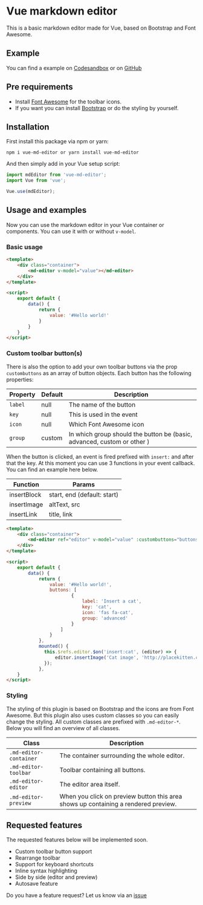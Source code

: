# Vue markdown editor
This is a basic markdown editor made for Vue, based on Bootstrap and Font Awesome.

## Example
You can find a example on [Codesandbox](https://codesandbox.io/s/github/mrdaano/vue-md-editor-example) or on [GitHub](https://github.com/mrdaano/vue-md-editor-example)

## Pre requirements
- Install [Font Awesome](https://fontawesome.com/) for the toolbar icons.
- If you want you can install [Bootstrap](https://getbootstrap.com/) or do the styling by yourself.

## Installation
First install this package via npm or yarn:
```
npm i vue-md-editor or yarn install vue-md-editor
```
And then simply add in your Vue setup script:
```javascript
import mdEditor from 'vue-md-editor';
import Vue from 'vue';

Vue.use(mdEditor);
```
## Usage and examples
Now you can use the markdown editor in your Vue container or components. You can use it with or without ``v-model``.
### Basic usage
```html
<template>
    <div class="container">
        <md-editor v-model="value"></md-editor>
    </div>
</template>

<script>
    export default {
        data() {
            return {
                value: '#Hello world!'
            }
        }
    }
</script>
```
### Custom toolbar button(s)
There is also the option to add your own toolbar buttons via the prop ``custombuttons`` as an array of button objects. Each button has the following properties:

| Property | Default | Description|
|----------|---------|------------|
|``label`` | null    | The name of the button|
|``key``   | null    | This is used in the event |
|``icon``  | null    | Which Font Awesome icon |
|``group`` | custom  | In which group should the button be (basic, advanced, custom or other ) |

When the button is clicked, an event is fired prefixed with ``insert:`` and after that the key. At this moment you can use 3 functions in your event callback. You can find an example here below.

| Function | Params |
|----------|--------|
| insertBlock | start, end (default: start) |
| insertImage | altText, src |
| insertLink | title, link |

```html
<template>
    <div class="container">
        <md-editor ref="editor" v-model="value" :custombuttons="buttons"></md-editor>
    </div>
</template>

<script>
    export default {
        data() {
            return {
                value: '#Hello world!',
                buttons: [
                        {
                            label: 'Insert a cat',
                            key: 'cat',
                            icon: 'fas fa-cat',
                            group: 'advanced'
                        }
                    ]
                }
            },
            mounted() {
              this.$refs.editor.$on('insert:cat', (editor) => {
                  editor.insertImage('Cat image', 'http://placekitten.com/100/100');
              });
            },
    }
</script>
```
### Styling
The styling of this plugin is based on Bootstrap and the icons are from Font Awesome. But this plugin also uses custom classes so you can easily change the styling.
All custom classes are prefixed with ``.md-editor-*``. Below you will find an overview of all classes.

| Class                  | Description                                                                       |
|------------------------|-----------------------------------------------------------------------------------|
|``.md-editor-container``| The container surrounding the whole editor.                                       |
|``.md-editor-toolbar``  | Toolbar containing all buttons.                                                   |
|``.md-editor-editor``   | The editor area itself.                                                           |
|``.md-editor-preview``  | When you click on preview button this area shows up containing a rendered preview.|

## Requested features
The requested features below will be implemented soon.
- Custom toolbar button support
- Rearrange toolbar
- Support for keyboard shortcuts
- Inline syntax highlighting
- Side by side (editor and preview)
- Autosave feature

Do you have a feature request? Let us know via an [issue](https://github.com/mrdaano/vue-md-editor/issues)